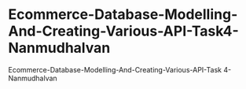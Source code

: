 # Ecommerce-Database-Modelling-And-Creating-Various-API-Task4-Nanmudhalvan
Ecommerce-Database-Modelling-And-Creating-Various-API-Task 4-Nanmudhalvan
